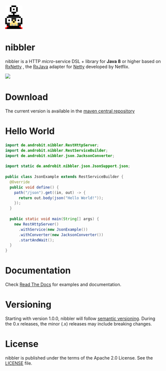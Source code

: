 ![nibbler](docs/images/nibbler_big.png)

nibbler
=======

nibbler is a HTTP *micro*-service DSL + library for **Java 8** or higher based on [RxNetty](https://github.com/ReactiveX/RxNetty)
, the [RxJava](https://github.com/ReactiveX/RxJava) adapter for [Netty](http://netty.io/) developed by Netflix.

<a href="https://travis-ci.org/adrobisch/nibbler"><img src="https://travis-ci.org/adrobisch/nibbler.png?branch=master" /></a>

Download
========

The current version is available in the [maven central repository](http://search.maven.org/#search%7Cga%7C1%7Cbrainslug)

Hello World
===========

```java
import de.androbit.nibbler.RestHttpServer;
import de.androbit.nibbler.RestServiceBuilder;
import de.androbit.nibbler.json.JacksonConverter;

import static de.androbit.nibbler.json.JsonSupport.json;

public class JsonExample extends RestServiceBuilder {
  @Override
  public void define() {
    path("/json").get((in, out) -> {
      return out.body(json("Hello World!"));
    });
  }

  public static void main(String[] args) {
    new RestHttpServer()
      .withService(new JsonExample())
      .withConverter(new JacksonConverter())
      .startAndWait();
  }
}
```

Documentation
=============

Check [Read The Docs](http://nibbler.readthedocs.org) for examples and documentation.

Versioning
==========

Starting with version 1.0.0, nibbler will follow [semantic versioning](http://semver.org). During the 0.x releases, the minor (.x) releases may include breaking changes.

License
=======

nibbler is published under the terms of the Apache 2.0 License.
See the [LICENSE](LICENSE) file.
